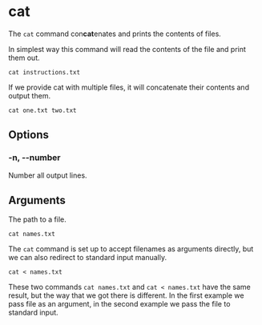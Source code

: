 # cat

The `cat` command con**cat**enates and prints the contents of files.

In simplest way this command will read the contents of the file and print them out.

```shell
cat instructions.txt
```

If we provide cat with multiple files, it will concatenate their contents and output
them.

```shell
cat one.txt two.txt
```

## Options

### -n, --number

Number all output lines.

## Arguments

The path to a file.

```shell
cat names.txt
```

The `cat` command is set up to accept filenames as arguments directly, but we can also
redirect to standard input manually.

```shell
cat < names.txt
```

These two commands `cat names.txt` and `cat < names.txt` have the same result, but the
way that we got there is different. In the first example we pass file as an argument,
in the second example we pass the file to standard input.
